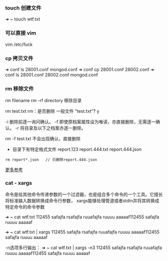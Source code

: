 ### touch 创建文件
➜  ~ touch wtf.txt

### 可以直接 vim
vim /etc/fuck

### cp 拷贝文件
➜  conf ls
28001.conf  mongod.conf
➜  conf cp 28001.conf 28002.conf
➜  conf ls
28001.conf  28002.conf  mongod.conf

### rm 移除文件
rm filename
rm -rf directory 移除目录

rm  test.txt 
rm：是否删除 一般文件 "test.txt"? y  

-i 删除前逐一询问确认。
-f 即使原档案属性设为唯读，亦直接删除，无需逐一确认。
-r 将目录及以下之档案亦逐一删除。

rm -f test.txt 不会出现确认，直接删除

- 目录下有特定格式文件
	report.123
	report.444.txt
	report.444.json
```shell
rm report*.json   // 只删除report.444.json
``` 
[更多参考](https://www.unix.com/shell-programming-and-scripting/185649-rm-regular-expression.html)

### cat - xargs
命令是给其他命令传递参数的一个过滤器，也是组合多个命令的一个工具。它擅长将标准输入数据转换成命令行参数，
xargs能够处理管道或者stdin并将其转换成特定命令的命令参数

➜  ~ cat wtf.txt
112455
safajfa
rsafajfa
ruuafajfa
ruuuu
aaaaaf112455
safajfa
ruuuu
aaaaaf

➜  ~ cat wtf.txt | xargs
112455 safajfa rsafajfa ruuafajfa ruuuu aaaaaf112455 safajfa ruuuu aaaaaf


-n选项多行输出：
➜  ~ cat wtf.txt | xargs -n3
112455 safajfa rsafajfa
ruuafajfa ruuuu aaaaaf112455
safajfa ruuuu aaaaaf